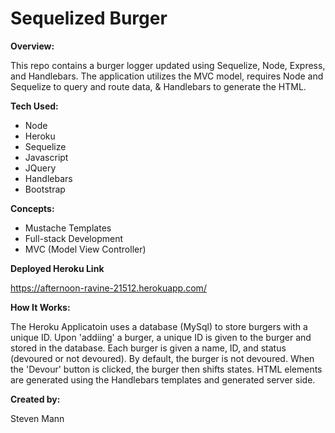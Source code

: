 # Sequelized Burger

**Overview:**

This repo contains a burger logger updated using Sequelize, Node, Express, and Handlebars. The application utilizes the MVC model, requires Node and Sequelize to query and route data, &amp; Handlebars to generate the HTML. 

**Tech Used:**

- Node
- Heroku
- Sequelize
- Javascript
- JQuery
- Handlebars
- Bootstrap

**Concepts:**

- Mustache Templates
- Full-stack Development
- MVC (Model View Controller)

**Deployed Heroku Link**

https://afternoon-ravine-21512.herokuapp.com/

**How It Works:**

The Heroku Applicatoin uses a database (MySql) to store burgers with a unique ID. Upon 'addiing' a burger, a unique ID is given to the burger and stored in the database. Each burger is given a name, ID, and status (devoured or not devoured). By default, the burger is not devoured. When the 'Devour' button is clicked, the burger then shifts states. HTML elements are generated using the Handlebars templates and generated server side. 

**Created by:**

Steven Mann 

